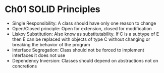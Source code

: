 # Ch01 SOLID Principles

- Single Responsibility: A class should have only one reason to change
- Open/Closed principle: Open for extension, closed for modification
- Liskov Substitution: Also know as substitutability. If C is a subtype of E then E can be replaced with objects of type C without changing or breaking the behavior of the program
- Interface Segregation: Class should not be forced to implement interfaces it does not use
- Dependency Inversion: Classes should depend on abstractions not on concretions

